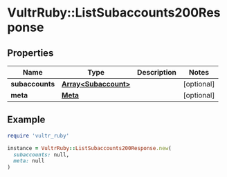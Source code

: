 # VultrRuby::ListSubaccounts200Response

## Properties

| Name | Type | Description | Notes |
| ---- | ---- | ----------- | ----- |
| **subaccounts** | [**Array&lt;Subaccount&gt;**](Subaccount.md) |  | [optional] |
| **meta** | [**Meta**](Meta.md) |  | [optional] |

## Example

```ruby
require 'vultr_ruby'

instance = VultrRuby::ListSubaccounts200Response.new(
  subaccounts: null,
  meta: null
)
```

